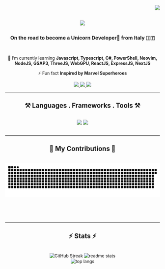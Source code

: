 <img align="right" src="https://visitor-badge.laobi.icu/badge?page_id=stemolti.stemolti" />

<h1 align="center">
    <img src="https://readme-typing-svg.herokuapp.com/?font=Righteous&size=35&center=true&vCenter=true&width=500&height=70&duration=4000&lines=Hi+There!+🚀;+I'm+Stefano+Agbodan!;" />
</h1>

<h3 align="center">On the road to become a Unicorn Developer🦄 from Italy 🇮🇹</h3>

<br/>
<div align="center">
 
 
 🌱 I’m currently learning **Javascript, Typescript, C#, PowerShell, Neovim, NodeJS, GSAP3, ThreeJS, WebGPU, ReactJS, ExpressJS, NextJS**

⚡ Fun fact **Inspired by Marvel Superheroes**

 </div>
 
<div align="center"> 
  <a href="mailto:stemolti@gmail.com">
    <img src="https://img.shields.io/badge/Gmail-333333?style=for-the-badge&logo=gmail&logoColor=red" />
  </a>
  <a href="https://www.linkedin.com/in/stefano-t%C3%A9t%C3%A9-agbodan-879511184/" >
    <img src="https://img.shields.io/badge/LinkedIn-0077B5?style=for-the-badge&logo=linkedin&logoColor=white" />
  </a>
  <a href="" >
     <img src="https://img.shields.io/badge/Portfolio-FF5722?style=for-the-badge&logo=todoist&logoColor=white" /> <!-- sqlite, safari, google-chrome are other good icon options -->
  </a>
</div>

 <hr/>
 
<h2 align="center">⚒️ Languages . Frameworks . Tools ⚒️</h2>
<br/>
<div align="center">
    <img src="https://skillicons.dev/icons?i=ai,xd,figma,html,css,bootstrap,vscode,neovim,powershell,git,github," />
    <img src="https://skillicons.dev/icons?i=javascript,typescript,threejs,react,nodejs,cs,nextjs,mysql,mongodb" /><br>
</div>

<br/>
<hr/>

<div align="center">
  <h2>🐍 My Contributions 🐍</h2>
  <br>
  <img alt="snake eating my contributions" src="https://raw.githubusercontent.com/stemolti/stemolti/output/github-contribution-grid-snake.svg" />
  
  <br/><br/><br/>
</div>

<hr/>

<h2 align="center">⚡ Stats ⚡</h2>
<br>
<div align=center>
    <img width=414 src="https://streak-stats.demolab.com?user=stemolti&theme=highcontrast&border_radius=10" alt="GitHub Streak" />
    <img width=390 src="https://github-readme-stats.vercel.app/api?username=stemolti&count_private=true&show_icons=true&theme=highcontrast&rank_icon=github&border_radius=10" alt="readme stats" />
  <br/>
  <img width=325 align="center" src="https://github-readme-stats.vercel.app/api/top-langs/?username=stemolti&hide=HTML&langs_count=8&layout=compact&theme=highcontrast&border_radius=10&size_weight=0.5&count_weight=0.5&exclude_repo=github-readme-stats" alt="top langs" />
</div>

<br/><br/>

<!--
**stemolti/stemolti** is a ✨ _special_ ✨ repository because its `README.md` (this file) appears on your GitHub profile.

Here are some ideas to get you started:

- 🔭 I’m currently working on ...
- 🌱 I’m currently learning ...
- 👯 I’m looking to collaborate on ...
- 🤔 I’m looking for help with ...
- 💬 Ask me about ...
- 📫 How to reach me: ...
- 😄 Pronouns: ...
- ⚡ Fun fact: ...
-->
